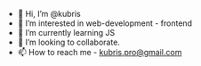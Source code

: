 - 👋 Hi, I’m @kubris
- 👀 I’m interested in web-development - frontend
- 🌱 I’m currently learning JS
- 💞️ I’m looking to collaborate.
- 📫 How to reach me - kubris.pro@gmail.com

<!---
kubris/kubris is a ✨ special ✨ repository because its `README.md` (this file) appears on your GitHub profile.
You can click the Preview link to take a look at your changes.
--->
